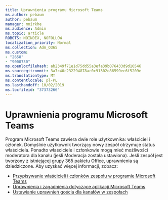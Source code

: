 ```yaml
---
title: Uprawnienia programu Microsoft Teams
ms.author: pebaum
author: pebaum
manager: mnirkhe
ms.audience: Admin
ms.topic: article
ROBOTS: NOINDEX, NOFOLLOW
localization_priority: Normal
ms.collection: Adm_O365
ms.custom:
- "2658"
- "9000730"
ms.openlocfilehash: ab2349f71e1d75dd55a3efa39b076433d9d10546
ms.sourcegitcommit: 3a7c40c232294878ac0c91302e86599ec6f5209e
ms.translationtype: MT
ms.contentlocale: pl-PL
ms.lasthandoff: 10/02/2019
ms.locfileid: "37373266"
---
```

# <a name="microsoft-teams-permissions"></a>Uprawnienia programu Microsoft Teams

Program Microsoft Teams zawiera dwie role użytkownika: właściciel i członek. Domyślnie użytkownik tworzący nowy zespół otrzymuje status właściciela. Ponadto właściciele i członkowie mogą mieć możliwości moderatora dla kanału (jeśli Moderacja została ustawiona). Jeśli zespół jest tworzony z istniejącej grupy 365 pakietu Office, uprawnienia są dziedziczone. Aby uzyskać więcej informacji, zobacz:

- [Przypisywanie właścicieli i członków zespołu w programie Microsoft Teams](https://docs.microsoft.com/microsoftteams/assign-roles-permissions)
- [Uprawnienia i zagadnienia dotyczące aplikacji Microsoft Teams](https://docs.microsoft.com/microsoftteams/app-permissions)
- [Ustawianie uprawnień gościa dla kanałów w zespołach](https://support.office.com/article/4756c468-2746-4bfd-a582-736d55fcc169)